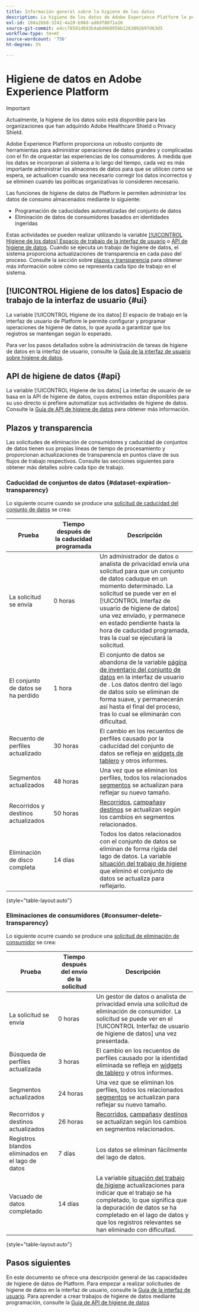 ```yaml
---
title: Información general sobre la higiene de los datos
description: La higiene de los datos de Adobe Experience Platform le permite administrar el ciclo de vida de sus datos mediante la actualización o depuración de registros obsoletos o inexactos.
exl-id: 104a2bb8-3242-4a20-b98d-ad6df8071a16
source-git-commit: e4cc78591d0d3b4abd660956b1263092697d63d5
workflow-type: tm+mt
source-wordcount: '756'
ht-degree: 3%

---
```


# Higiene de datos en Adobe Experience Platform

>[!IMPORTANT]
>
>Actualmente, la higiene de los datos solo está disponible para las organizaciones que han adquirido Adobe Healthcare Shield o Privacy Shield.

Adobe Experience Platform proporciona un robusto conjunto de herramientas para administrar operaciones de datos grandes y complicadas con el fin de orquestar las experiencias de los consumidores. A medida que los datos se incorporan al sistema a lo largo del tiempo, cada vez es más importante administrar los almacenes de datos para que se utilicen como se espera, se actualicen cuando sea necesario corregir los datos incorrectos y se eliminen cuando las políticas organizativas lo consideren necesario.

Las funciones de higiene de datos de Platform le permiten administrar los datos de consumo almacenados mediante lo siguiente:

* Programación de caducidades automatizadas del conjunto de datos
* Eliminación de datos de consumidores basados en identidades ingeridas

Estas actividades se pueden realizar utilizando la variable [[!UICONTROL Higiene de los datos] Espacio de trabajo de la interfaz de usuario](#ui) o [API de higiene de datos](#api). Cuando se ejecuta un trabajo de higiene de datos, el sistema proporciona actualizaciones de transparencia en cada paso del proceso. Consulte la sección sobre [plazos y transparencia](#timelines-and-transparency) para obtener más información sobre cómo se representa cada tipo de trabajo en el sistema.

## [!UICONTROL Higiene de los datos] Espacio de trabajo de la interfaz de usuario {#ui}

La variable [!UICONTROL Higiene de los datos] El espacio de trabajo en la interfaz de usuario de Platform le permite configurar y programar operaciones de higiene de datos, lo que ayuda a garantizar que los registros se mantengan según lo esperado.

Para ver los pasos detallados sobre la administración de tareas de higiene de datos en la interfaz de usuario, consulte la [Guía de la interfaz de usuario sobre higiene de datos](./ui/overview.md).

## API de higiene de datos {#api}

La variable [!UICONTROL Higiene de los datos] La interfaz de usuario de se basa en la API de higiene de datos, cuyos extremos están disponibles para su uso directo si prefiere automatizar sus actividades de higiene de datos. Consulte la [Guía de API de higiene de datos](./api/overview.md) para obtener más información.

## Plazos y transparencia

Las solicitudes de eliminación de consumidores y caducidad de conjuntos de datos tienen sus propias líneas de tiempo de procesamiento y proporcionan actualizaciones de transparencia en puntos clave de sus flujos de trabajo respectivos. Consulte las secciones siguientes para obtener más detalles sobre cada tipo de trabajo.

### Caducidad de conjuntos de datos {#dataset-expiration-transparency}

Lo siguiente ocurre cuando se produce una [solicitud de caducidad del conjunto de datos](./ui/dataset-expiration.md) se crea:

| Prueba | Tiempo después de la caducidad programada | Descripción |
| --- | --- | --- |
| La solicitud se envía | 0 horas | Un administrador de datos o analista de privacidad envía una solicitud para que un conjunto de datos caduque en un momento determinado. La solicitud se puede ver en el [!UICONTROL Interfaz de usuario de higiene de datos] una vez enviado, y permanece en estado pendiente hasta la hora de caducidad programada, tras la cual se ejecutará la solicitud. |
| El conjunto de datos se ha perdido | 1 hora | El conjunto de datos se abandona de la variable [página de inventario del conjunto de datos](../catalog/datasets/user-guide.md) en la interfaz de usuario de . Los datos dentro del lago de datos solo se eliminan de forma suave, y permanecerán así hasta el final del proceso, tras lo cual se eliminarán con dificultad. |
| Recuento de perfiles actualizado | 30 horas | El cambio en los recuentos de perfiles causado por la caducidad del conjunto de datos se refleja en [widgets de tablero](../dashboards/guides/profiles.md#profile-count-trend) y otros informes. |
| Segmentos actualizados | 48 horas | Una vez que se eliminan los perfiles, todos los relacionados [segmentos](../segmentation/home.md) se actualizan para reflejar su nuevo tamaño. |
| Recorridos y destinos actualizados | 50 horas | [Recorridos](https://experienceleague.adobe.com/docs/journey-optimizer/using/orchestrate-journeys/about-journeys/journey.html), [campañas](https://experienceleague.adobe.com/docs/journey-optimizer/using/campaigns/get-started-with-campaigns.html)y [destinos](../destinations/home.md) se actualizan según los cambios en segmentos relacionados. |
| Eliminación de disco completa | 14 días | Todos los datos relacionados con el conjunto de datos se eliminan de forma rígida del lago de datos. La variable [situación del trabajo de higiene](./ui/browse.md#view-details) que eliminó el conjunto de datos se actualiza para reflejarlo. |

{style=&quot;table-layout:auto&quot;}

### Eliminaciones de consumidores {#consumer-delete-transparency}

Lo siguiente ocurre cuando se produce una [solicitud de eliminación de consumidor](./ui/delete-consumer.md) se crea:

| Prueba | Tiempo después del envío de la solicitud | Descripción |
| --- | --- | --- |
| La solicitud se envía | 0 horas | Un gestor de datos o analista de privacidad envía una solicitud de eliminación de consumidor. La solicitud se puede ver en el [!UICONTROL Interfaz de usuario de higiene de datos] una vez presentada. |
| Búsqueda de perfiles actualizada | 3 horas | El cambio en los recuentos de perfiles causado por la identidad eliminada se refleja en [widgets de tablero](../dashboards/guides/profiles.md#profile-count-trend) y otros informes. |
| Segmentos actualizados | 24 horas | Una vez que se eliminan los perfiles, todos los relacionados [segmentos](../segmentation/home.md) se actualizan para reflejar su nuevo tamaño. |
| Recorridos y destinos actualizados | 26 horas | [Recorridos](https://experienceleague.adobe.com/docs/journey-optimizer/using/orchestrate-journeys/about-journeys/journey.html), [campañas](https://experienceleague.adobe.com/docs/journey-optimizer/using/campaigns/get-started-with-campaigns.html)y [destinos](../destinations/home.md) se actualizan según los cambios en segmentos relacionados. |
| Registros blandos eliminados en el lago de datos | 7 días | Los datos se eliminan fácilmente del lago de datos. |
| Vacuado de datos completado | 14 días | La variable [situación del trabajo de higiene](./ui/browse.md#view-details) actualizaciones para indicar que el trabajo se ha completado, lo que significa que la depuración de datos se ha completado en el lago de datos y que los registros relevantes se han eliminado con dificultad. |

{style=&quot;table-layout:auto&quot;}

## Pasos siguientes

En este documento se ofrece una descripción general de las capacidades de higiene de datos de Platform. Para empezar a realizar solicitudes de higiene de datos en la interfaz de usuario, consulte la [Guía de la interfaz de usuario](./ui/overview.md). Para aprender a crear trabajos de higiene de datos mediante programación, consulte la [Guía de API de higiene de datos](./api/overview.md)
